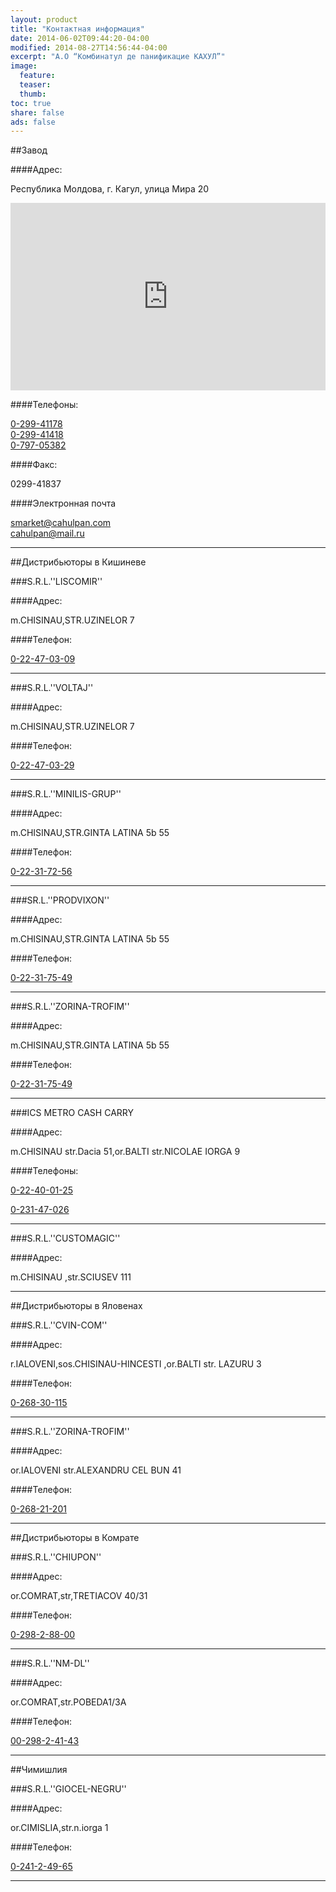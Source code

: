 ```yaml
---
layout: product
title: "Контактная информация"
date: 2014-06-02T09:44:20-04:00
modified: 2014-08-27T14:56:44-04:00
excerpt: "А.О “Комбинатул де панификацие КАХУЛ”"
image:
  feature:
  teaser:
  thumb:
toc: true
share: false
ads: false
---
```


##Завод

####Адрес:

Республика Молдова, г. Кагул, улица Мира 20

<iframe src="https://www.google.com/maps/embed?pb=!1m18!1m12!1m3!1d1388.507817242617!2d28.193303799999992!3d45.891000399999974!2m3!1f0!2f0!3f0!3m2!1i1024!2i768!4f13.1!3m3!1m2!1s0x40b65c8892670c0d%3A0x31d126693f8041d7!2zU3RyYWRhIFDEg2NpaSwgQ2FodWwgMzkwMSwg0JzQvtC70LTQvtCy0LA!5e0!3m2!1sru!2s!4v1416848683188" width="100%" height="300" frameborder="0" style="border:0"></iframe>


####Телефоны: 

<a href="tel:029941178">0-299-41178</a><br>
<a href="tel:029941178">0-299-41418</a><br>
<a href="tel:079705382">0-797-05382</a><br>


####Факс:

0299-41837


####Электронная почта 

<a href="mailto:smarket@cahulpan.com">smarket@cahulpan.com</a> <br>
<a href="mailto:cahulpan@mail.ru">cahulpan@mail.ru</a>

----------------------------------------------------------------

##Дистрибьюторы в Кишиневе


###S.R.L.''LISCOMIR''

####Адрес:

m.CHISINAU,STR.UZINELOR 7


####Телефон: 

<a href="tel:022470309">0-22-47-03-09</a>

----------------------------------------------------------------

###S.R.L.''VOLTAJ''

####Адрес:

m.CHISINAU,STR.UZINELOR 7


####Телефон: 

<a href="tel:022470329">0-22-47-03-29</a>

----------------------------------------------------------------

###S.R.L.''MINILIS-GRUP''

####Адрес:

m.CHISINAU,STR.GINTA LATINA 5b 55


####Телефон: 

<a href="tel:022317256">0-22-31-72-56</a>

----------------------------------------------------------------

###SR.L.''PRODVIXON''

####Адрес:

m.CHISINAU,STR.GINTA LATINA 5b 55


####Телефон: 

<a href="tel:022317549">0-22-31-75-49</a>

----------------------------------------------------------------

###S.R.L.''ZORINA-TROFIM''

####Адрес:

m.CHISINAU,STR.GINTA LATINA 5b 55


####Телефон: 

<a href="tel:022317549">0-22-31-75-49</a>

----------------------------------------------------------------

###ICS METRO CASH  CARRY

####Адрес:

m.CHISINAU str.Dacia 51,or.BALTI str.NICOLAE IORGA 9


####Телефоны: 

<a href="tel:022400125">0-22-40-01-25</a>

<a href="tel:023147026">0-231-47-026</a>

----------------------------------------------------------------

###S.R.L.''CUSTOMAGIC''

####Адрес:

m.CHISINAU ,str.SCIUSEV 111

----------------------------------------------------------------

##Дистрибьюторы в Яловенах

###S.R.L.''CVIN-COM''

####Адрес:

r.IALOVENI,sos.CHISINAU-HINCESTI ,or.BALTI str. LAZURU 3


####Телефон: 

<a href="tel:026830115">0-268-30-115</a>

----------------------------------------------------------------

###S.R.L.''ZORINA-TROFIM''

####Адрес:

or.IALOVENI str.ALEXANDRU CEL BUN 41


####Телефон: 

<a href="tel:026821201">0-268-21-201</a>

----------------------------------------------------------------

##Дистрибьюторы в Комрате

###S.R.L.''CHIUPON''

####Адрес:

or.COMRAT,str,TRETIACOV 40/31


####Телефон: 

<a href="tel:029828800">0-298-2-88-00</a>

----------------------------------------------------------------

###S.R.L.''NM-DL''

####Адрес:

or.COMRAT,str.POBEDA1/3A


####Телефон: 

<a href="tel:029824143">00-298-2-41-43</a>

----------------------------------------------------------------

##Чимишлия

###S.R.L.''GIOCEL-NEGRU''

####Адрес:

or.CIMISLIA,str.n.iorga 1


####Телефон: 

<a href="tel:024124965">0-241-2-49-65</a>

----------------------------------------------------------------